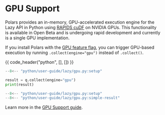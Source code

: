 # GPU Support

Polars provides an in-memory, GPU-accelerated execution engine for the Lazy API in Python using
[RAPIDS cuDF](https://docs.rapids.ai/api/cudf/stable/) on NVIDIA GPUs. This functionality is
available in Open Beta and is undergoing rapid development and currently is a single GPU implementation.

If you install Polars with the [GPU feature flag](../installation.md), you can trigger GPU-based
execution by running `.collect(engine="gpu")` instead of `.collect()`.

{{ code_header("python", [], []) }}

```python
--8<-- "python/user-guide/lazy/gpu.py:setup"

result = q.collect(engine="gpu")
print(result)
```

```python exec="on" result="text" session="user-guide/lazy"
--8<-- "python/user-guide/lazy/gpu.py:setup"
--8<-- "python/user-guide/lazy/gpu.py:simple-result"
```

Learn more in the [GPU Support guide](../gpu-support.md).

